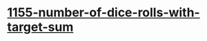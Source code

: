 # [1155-number-of-dice-rolls-with-target-sum](https://leetcode.com/problems/number-of-dice-rolls-with-target-sum)